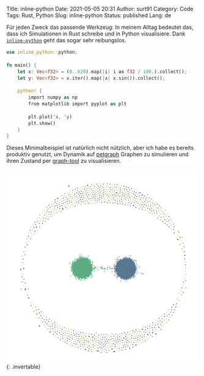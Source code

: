 Title: inline-python
Date: 2021-05-05 20:31
Author: surt91
Category: Code
Tags: Rust, Python
Slug: inline-python
Status: published
Lang: de

Für jeden Zweck das passende Werkzeug: In meinem Alltag bedeutet das, dass ich
Simulationen in Rust schreibe und in Python visualisiere. Dank [`inline-python`](https://crates.io/crates/inline-python)
geht das sogar sehr reibungslos.

```Rust
use inline_python::python;

fn main() {
    let x: Vec<f32> = (0..628).map(|i| i as f32 / 100.).collect();
    let y: Vec<f32> = x.iter().map(|x| x.sin()).collect();

    python! {
        import numpy as np
        from matplotlib import pyplot as plt

        plt.plot('x, 'y)
        plt.show()
    }
}
```

Dieses Minimalbeispiel ist natürlich nicht nützlich, aber ich habe es bereits produktiv
genutzt, um Dynamik auf [petgraph](https://docs.rs/petgraph/) Graphen zu
simulieren und ihren Zustand per [graph-tool](https://graph-tool.skewed.de/) zu
visualisieren.

![Graph state visualized with graph-tool](/img/inlinepy_graph.png){: .invertable}

